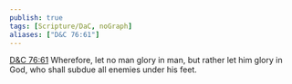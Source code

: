 ```yaml
---
publish: true
tags: [Scripture/DaC, noGraph]
aliases: ["D&C 76:61"]
---
```

[D&C 76:61](https://churchofjesuschrist.org/study/scriptures/dc-testament/dc/76?lang=eng&id=p61#p61) Wherefore, let no man glory in man, but rather let him glory in God, who shall subdue all enemies under his feet.
